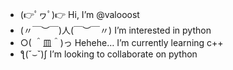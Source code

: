 - (👉ﾟヮﾟ)👉   Hi, I’m @valooost
- (〃￣︶￣)人(￣︶￣〃)   I’m interested in python
- ○( ＾皿＾)っ Hehehe…   I’m currently learning c++
- ƪ(˘⌣˘)ʃ   I’m looking to collaborate on python

<!---
valooost/valooost is a ✨ special ✨ repository because its `README.md` (this file) appears on your GitHub profile.
You can click the Preview link to take a look at your changes.
--->
